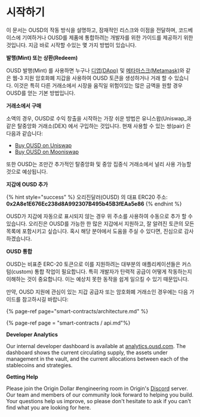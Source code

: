 # 시작하기

이 문서는 OUSD의 작동 방식을 설명하고, 잠재적인 리스크와 이점을 전달하며, 코드베이스에 기여하거나 OUSD를 제품에 통합하려는 개발자를 위한 가이드를 제공하기 위한 것입니다. 지금 바로 시작할 수있는 몇 가지 방법이 있습니다.

**발행(Mint) 또는 상환(Redeem)**

OUSD 발행(Mint) 를 사용하면 누구나 [디앱(DApp)](www.ousd.com) 및 [메타마스크(Metamask)](https://www.metamask.io)와 같은 웹-3 지원 암호화폐 지갑을 사용하여 OUSD 토큰을 생성하거나 거래 할 수 있습니다. 이것은 특히 다른 거래소에서 시장을 움직일 위험이있는 많은 금액을 원할 경우 OUSD를 얻는 기본 방법입니다.

**거래소에서 구매**

소액의 경우, OUSD로 수익 창출을 시작하는 가장 쉬운 방법은 유니스왑(Uniswap_과 같은 탈중앙화 거래소(DEX) 에서 구입하는 것입니다. 현재 사용할 수 있는 쌍(pair) 은 다음과 같습니다:

* [Buy OUSD on Uniswap](https://app.uniswap.org/#/swap?outputCurrency=0x2A8e1E676Ec238d8A992307B495b45B3fEAa5e86)
* [Buy OUSD on Mooniswap](https://mooniswap.exchange/#/swap?outputToken=0x2a8e1e676ec238d8a992307b495b45b3feaa5e86)

또한 OUSD는 조만간 추가적인 탈중앙화 및 중앙 집중식 거래소에서 널리 사용 가능할 것으로 예상됩니다.

**지갑에 OUSD 추가**

{% hint style="success" %}
오리진달러\(OUSD\) 의 대표 ERC20 주소:   
**0x2A8e1E676Ec238d8A992307B495b45B3fEAa5e86**
{% endhint %}

OUSD가 지갑에 자동으로 표시되지 않는 경우 위 주소를 사용하여 수동으로 추가 할 수 있습니다. 오리진은 OUSD를 가능한 한 많은 지갑에서 지원하고, 잘 알려진 토큰의 모든 목록에 포함시키고 싶습니다. 혹시 해당 분야에서 도움을 주실 수 있다면, 진심으로 감사하겠습니다.

**OUSD 통합**

OUSD는 비표준 ERC-20 토큰으로 이를 지원하려는 대부분의 애플리케이션들은 커스텀(custom) 통합 작업이 필요합니다. 특히 개발자가 탄력적 공급이 어떻게 작동하는지 이해하는 것이 중요합니다. 이는 예상치 못한 동작을 쉽게 일으킬 수 있기 때문입니다.

만약, OUSD 지원에 관심이 있는 지갑 공급자 또는 암호화폐 거래소인 경우에는 다음 가이드를 참고하시길 바랍니다:

{% page-ref page="smart-contracts/architecture.md" %}

{% page-ref page = "smart-contracts / api.md"%}

**Developer Analytics**

Our internal developer dashboard is available at [analytics.ousd.com](https://analytics.ousd.com). The dashboard shows the current circulating supply, the assets under management in the vault, and the current allocations between each of the stablecoins and strategies.

**Getting Help**

Please join the Origin Dollar \#engineering room in Origin's [Discord](www.originprotocol.com/discord) server.  Our team and members of our community look forward to helping you build. Your questions help us improve, so please don't hesitate to ask if you can't find what you are looking for here.

